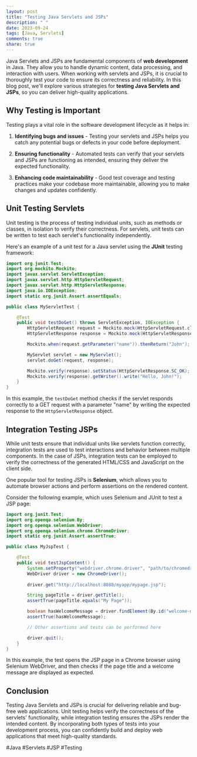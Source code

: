 ```yaml
---
layout: post
title: "Testing Java Servlets and JSPs"
description: " "
date: 2023-09-24
tags: [Java, Servlets]
comments: true
share: true
---
```


Java Servlets and JSPs are fundamental components of **web development** in Java. They allow you to handle dynamic content, data processing, and interaction with users. When working with servlets and JSPs, it is crucial to thoroughly test your code to ensure its correctness and reliability. In this blog post, we'll explore various strategies for **testing Java Servlets and JSPs**, so you can deliver high-quality applications.

## Why Testing is Important

Testing plays a vital role in the software development lifecycle as it helps in:

1. **Identifying bugs and issues** - Testing your servlets and JSPs helps you catch any potential bugs or defects in your code before deployment.

2. **Ensuring functionality** - Automated tests can verify that your servlets and JSPs are functioning as intended, ensuring they deliver the expected functionality.

3. **Enhancing code maintainability** - Good test coverage and testing practices make your codebase more maintainable, allowing you to make changes and updates confidently.

## Unit Testing Servlets

Unit testing is the process of testing individual units, such as methods or classes, in isolation to verify their correctness. For servlets, unit tests can be written to test each servlet's functionality independently.

Here's an example of a unit test for a Java servlet using the **JUnit** testing framework:

```java
import org.junit.Test;
import org.mockito.Mockito;
import javax.servlet.ServletException;
import javax.servlet.http.HttpServletRequest;
import javax.servlet.http.HttpServletResponse;
import java.io.IOException;
import static org.junit.Assert.assertEquals;

public class MyServletTest {

    @Test
    public void testDoGet() throws ServletException, IOException {
        HttpServletRequest request = Mockito.mock(HttpServletRequest.class);
        HttpServletResponse response = Mockito.mock(HttpServletResponse.class);

        Mockito.when(request.getParameter("name")).thenReturn("John");

        MyServlet servlet = new MyServlet();
        servlet.doGet(request, response);

        Mockito.verify(response).setStatus(HttpServletResponse.SC_OK);
        Mockito.verify(response).getWriter().write("Hello, John!");
    }
}
```

In this example, the `testDoGet` method checks if the servlet responds correctly to a GET request with a parameter "name" by writing the expected response to the `HttpServletResponse` object.

## Integration Testing JSPs

While unit tests ensure that individual units like servlets function correctly, integration tests are used to test interactions and behavior between multiple components. In the case of JSPs, integration tests can be employed to verify the correctness of the generated HTML/CSS and JavaScript on the client side.

One popular tool for testing JSPs is **Selenium**, which allows you to automate browser actions and perform assertions on the rendered content.

Consider the following example, which uses Selenium and JUnit to test a JSP page:

```java
import org.junit.Test;
import org.openqa.selenium.By;
import org.openqa.selenium.WebDriver;
import org.openqa.selenium.chrome.ChromeDriver;
import static org.junit.Assert.assertTrue;

public class MyJspTest {

    @Test
    public void testJspContent() {
        System.setProperty("webdriver.chrome.driver", "path/to/chromedriver");
        WebDriver driver = new ChromeDriver();
        
        driver.get("http://localhost:8080/myapp/mypage.jsp");

        String pageTitle = driver.getTitle();
        assertTrue(pageTitle.equals("My Page"));

        boolean hasWelcomeMessage = driver.findElement(By.id("welcome-message")).isDisplayed();
        assertTrue(hasWelcomeMessage);

        // Other assertions and tests can be performed here

        driver.quit();
    }
}
```

In this example, the test opens the JSP page in a Chrome browser using Selenium WebDriver, and then checks if the page title and a welcome message are displayed as expected.

## Conclusion

Testing Java Servlets and JSPs is crucial for delivering reliable and bug-free web applications. Unit testing helps verify the correctness of the servlets' functionality, while integration testing ensures the JSPs render the intended content. By incorporating both types of tests into your development process, you can confidently build and deploy web applications that meet high-quality standards.

#Java #Servlets #JSP #Testing